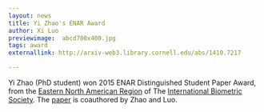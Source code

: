 ```yaml
---
layout: news
title: Yi Zhao's ENAR Award
author: Xi Luo
previewimage:  abcd700x400.jpg
tags: award
externallink: http://arxiv-web3.library.cornell.edu/abs/1410.7217

---
```

Yi Zhao (PhD student) won 2015 ENAR Distinguished Student Paper Award, from the [Eastern North American Region](http://www.enar.org/) of The [International Biometric Society](http://www.biometricsociety.org/). The [paper](http://arxiv-web3.library.cornell.edu/abs/1410.7217) is coauthored by Zhao and Luo.